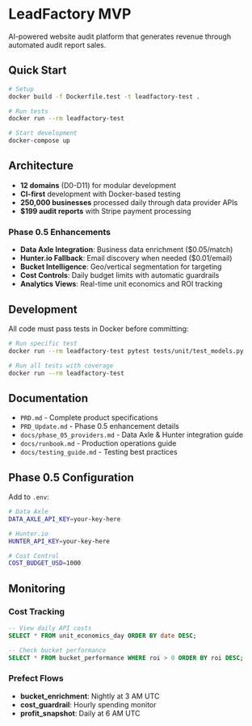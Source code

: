 # LeadFactory MVP

AI-powered website audit platform that generates revenue through automated audit report sales.

## Quick Start

```bash
# Setup
docker build -f Dockerfile.test -t leadfactory-test .

# Run tests
docker run --rm leadfactory-test

# Start development
docker-compose up
```

## Architecture

- **12 domains** (D0-D11) for modular development
- **CI-first** development with Docker-based testing
- **250,000 businesses** processed daily through data provider APIs
- **$199 audit reports** with Stripe payment processing

### Phase 0.5 Enhancements

- **Data Axle Integration**: Business data enrichment ($0.05/match)
- **Hunter.io Fallback**: Email discovery when needed ($0.01/email)
- **Bucket Intelligence**: Geo/vertical segmentation for targeting
- **Cost Controls**: Daily budget limits with automatic guardrails
- **Analytics Views**: Real-time unit economics and ROI tracking

## Development

All code must pass tests in Docker before committing:

```bash
# Run specific test
docker run --rm leadfactory-test pytest tests/unit/test_models.py

# Run all tests with coverage
docker run --rm leadfactory-test
```

## Documentation

- `PRD.md` - Complete product specifications
- `PRD_Update.md` - Phase 0.5 enhancement details
- `docs/phase_05_providers.md` - Data Axle & Hunter integration guide
- `docs/runbook.md` - Production operations guide
- `docs/testing_guide.md` - Testing best practices

## Phase 0.5 Configuration

Add to `.env`:

```bash
# Data Axle
DATA_AXLE_API_KEY=your-key-here

# Hunter.io  
HUNTER_API_KEY=your-key-here

# Cost Control
COST_BUDGET_USD=1000
```

## Monitoring

### Cost Tracking
```sql
-- View daily API costs
SELECT * FROM unit_economics_day ORDER BY date DESC;

-- Check bucket performance
SELECT * FROM bucket_performance WHERE roi > 0 ORDER BY roi DESC;
```

### Prefect Flows
- **bucket_enrichment**: Nightly at 3 AM UTC
- **cost_guardrail**: Hourly spending monitor
- **profit_snapshot**: Daily at 6 AM UTC
